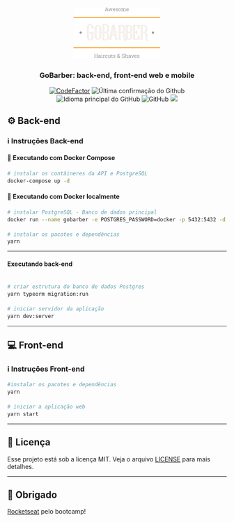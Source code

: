 <h1 align="center">
  <img alt="GoBarber" title="gobarber" src=".github/logo.svg" width="200px" />
</h1>

<h3 align="center">
  GoBarber: back-end, front-end web e mobile
</h3>

<p align = "center">
<a href="https://www.codefactor.io/repository/github/hugo-marcelo/gobarber-ts"><img src="https://www.codefactor.io/repository/github/hugo-marcelo/gobarber-ts/badge" alt="CodeFactor" /></a>
<img alt = "Última confirmação do Github" src = "https://img.shields.io/github/last-commit/hugo-marcelo/gobarber-ts">
<img alt = "Idioma principal do GitHub" src = "https://img.shields.io/github/languages/top/hugo-marcelo/gobarber-ts">
<img alt = "GitHub" src = "https://img.shields.io/github/license/hugo-marcelo/gobarber-ts.svg">
<a href="https://www.codacy.com/manual/hugo-marcelo/gobarber-ts?utm_source=github.com&amp;utm_medium=referral&amp;utm_content=hugo-marcelo/gobarber-ts&amp;utm_campaign=Badge_Grade"><img src="https://api.codacy.com/project/badge/Grade/147d0b2836734c79b7ee5ea035f065b4"/></a>
</p>

## :gear: Back-end

### :information_source: Instruções Back-end

#### :whale: Executando com Docker Compose

```bash
# instalar os contâineres da API e PostgreSQL
docker-compose up -d
```

#### :whale: Executando com Docker localmente

```bash
# instalar PostgreSQL - Banco de dados principal
docker run --name gobarber -e POSTGRES_PASSWORD=docker -p 5432:5432 -d postgres

# instalar os pacotes e dependências
yarn
```

---

#### Executando back-end

```bash

# criar estrutura do banco de dados Postgres
yarn typeorm migration:run

# iniciar servidor da aplicação
yarn dev:server

```

---

## :computer: Front-end

### :information_source: Instruções Front-end

```bash
#instalar os pacotes e dependências
yarn

# iniciar a aplicação web
yarn start
```

---

## :memo: Licença

Esse projeto está sob a licença MIT. Veja o arquivo [LICENSE](LICENSE) para mais detalhes.

---

## :clap: Obrigado

[Rocketseat](https://rocketseat.com.br/) pelo bootcamp!
